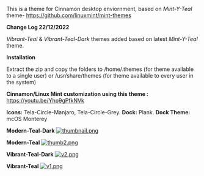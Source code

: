 This is a theme for Cinnamon desktop enviornment, based on _Mint-Y-Teal_ theme- https://github.com/linuxmint/mint-themes

**Change Log 22/12/2022**

_Vibrant-Teal_ & _Vibrant-Teal-Dark_ themes added based on latest _Mint-Y-Teal_ theme.


**Installation**

Extract the zip and copy the folders to /home/.themes (for theme available to a single user) or /usr/share/themes (for theme available to every user in the system)

**Cinnamon/Linux Mint customization using this theme :** https://youtu.be/Yhp9gPfkNVk

**Icons:** Tela-Circle-Manjaro,
       Tela-Circle-Grey.
**Dock:** Plank.
**Dock Theme:** mcOS Monterey

**Modern-Teal-Dark**
[![thumbnail.png](https://i.postimg.cc/sgSjTr8K/thumbnail.png)](https://postimg.cc/LJ9FsrmZ)

**Modern-Teal**
[![thumb2.png](https://i.postimg.cc/nLbzxz76/thumb2.png)](https://postimg.cc/21GmFC0w)

**Vibrant-Teal-Dark**
[![v2.png](https://i.postimg.cc/qR7dHVmP/v2.png)](https://postimg.cc/06h4731n)

**Vibrant-Teal**
[![v1.png](https://i.postimg.cc/tJwbzSNL/v1.png)](https://postimg.cc/RJ72ST8R)

